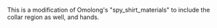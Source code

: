 This is a modification of Omolong's "spy_shirt_materials" to include the collar region as well, and hands.